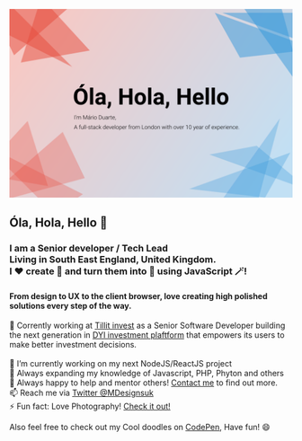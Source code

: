 <a href="https://www.marioduarte.co.uk/" target="_blank"><img src="./docs/bio.svg" alt="Hi there" /></a>

## Óla, Hola, Hello 👋
### I am a Senior developer / Tech Lead <br/>Living in South East England, United Kingdom.<br/> I ❤️ create 🐛 and turn them into 🦋 using JavaScript 🪄!
#### From design to UX to the client browser, love creating high polished solutions every step of the way.
🏢 Corrently working at [Tillit invest](https://tillitinvest.com/) as a Senior Software Developer building the next generation in [DYI investment plaftform](https://my.tillitinvest.com/invitation/87RTMSKYG46E) that empowers its users to make better investment decisions.<br/><br/>
🔭 I’m currently working on my next NodeJS/ReactJS project<br/>
🌱 Always expanding my knowledge of Javascript, PHP, Phyton and others<br/>
👯 Always happy to help and mentor others! [Contact me](https://twitter.com/MDesignsuk) to find out more.<br/>
📫 Reach me via [Twitter @MDesignsuk](https://twitter.com/MDesignsuk)<br/>
⚡ Fun fact: Love Photography! [Check it out!](https://www.instagram.com/m.duarte_/)<br/>

Also feel free to check out my Cool doodles on [CodePen](https://codepen.io/MarioDesigns), Have fun! 😄

<!--
**Mario-Duarte/Mario-Duarte** is a ✨ _special_ ✨ repository because its `README.md` (this file) appears on your GitHub profile.

Here are some ideas to get you started:

- 🔭 I’m currently working on ...
- 🌱 I’m currently learning ...
- 👯 I’m looking to collaborate on ...
- 🤔 I’m looking for help with ...
- 💬 Ask me about ...
- 📫 How to reach me: ...
- 😄 Pronouns: ...
- ⚡ Fun fact: ...
-->
